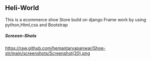 <h2>Heli-World</h2>

This is a ecommerce shoe Store build on django Frame work by using python,Html,css and Bootstrap
<h5>Screeen-Shots</h5>

https://raw.github.com/hemantaryapanwar/Shoe-str/main/screenshots/Screenshot(20).png

